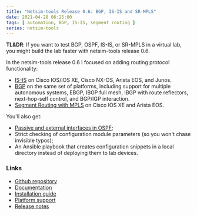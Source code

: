 ```yaml
---
title: "Netsim-tools Release 0.6: BGP, IS-IS and SR-MPLS"
date: 2021-04-28 06:25:00
tags: [ automation, BGP, IS-IS, segment routing ]
series: netsim-tools
---
```

**TL&DR**: If you want to test BGP, OSPF, IS-IS, or SR-MPLS in a virtual lab, you might build the lab faster with netsim-tools release 0.6.

In the netsim-tools release 0.6 I focused on adding routing protocol functionality:

* [IS-IS](https://netsim-tools.readthedocs.io/en/latest/module/isis.html) on Cisco IOS/IOS XE, Cisco NX-OS, Arista EOS, and Junos.
* [BGP](https://netsim-tools.readthedocs.io/en/latest/module/bgp.html) on the same set of platforms, including support for multiple autonomous systems, EBGP, IBGP full mesh, IBGP with route reflectors, next-hop-self control, and BGP/IGP interaction.
* [Segment Routing with MPLS](https://netsim-tools.readthedocs.io/en/latest/module/sr-mpls.html) on Cisco IOS XE and Arista EOS.

You'll also get:
<!--more-->
* [Passive and external interfaces in OSPF](https://netsim-tools.readthedocs.io/en/latest/module/ospf.html#using-link-roles);
* Strict checking of configuration module parameters (so you won't chase invisible typos);
* An Ansible playbook that creates configuration snippets in a local directory instead of deploying them to lab devices.

### Links

* [Github repository](https://github.com/ipspace/netsim-tools)
* [Documentation](https://netsim-tools.readthedocs.io/)
* [Installation guide](https://netsim-tools.readthedocs.io/en/latest/install.html)
* [Platform support](https://netsim-tools.readthedocs.io/en/latest/platforms.html)
* [Release notes](https://netsim-tools.readthedocs.io/en/latest/release/0.6.html)